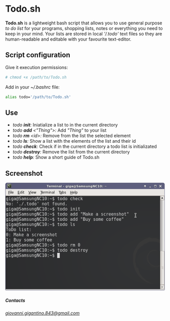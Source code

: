 # Todo.sh
**Todo.sh** is a lightweight bash script that allows you to use general purpose *to do list* for your programs, shopping lists, notes or everything you need to keep in your mind. Your lists are stored in local *'/.todo'* text files so they are human-readable and editable with your favourite text-editor.

## Script configuration
Give it execution permissions:
```bash
# chmod +x /path/to/Todo.sh
```

Add in your *~/.bashrc* file:
```bash
alias todo='/path/to/Todo.sh'
```
## Use
* *todo **init**:* Iniatialize a list to in the current directory
* *todo **add** \<"Thing"\>:* Add *"Thing"* to your list 
* *todo **rm** \<id\>:* Remove from the list the selected element
* *todo **ls**:* Show a list with the elements of the list and their id
* *todo **check**:* Check if in the current directory a todo list is initializated
* *todo **destroy**:* Remove the list from the current directory
* *todo **help**:* Show a short guide of Todo.sh

## Screenshot
![Script in action](https://github.com/giovannigigantino/Todo.sh/blob/master/img/example.png)

##### Contacts
*giovanni.gigantino.843@gmail.com*